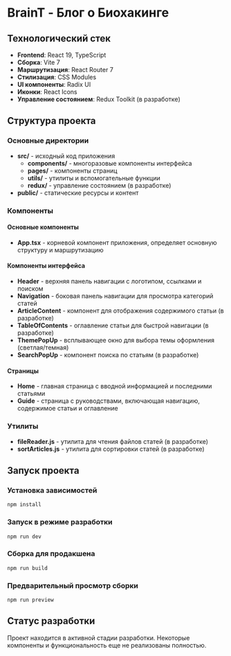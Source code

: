 # BrainT - Блог о Биохакинге

## Технологический стек
- **Frontend**: React 19, TypeScript
- **Сборка**: Vite 7
- **Маршрутизация**: React Router 7
- **Стилизация**: CSS Modules
- **UI компоненты**: Radix UI
- **Иконки**: React Icons
- **Управление состоянием**: Redux Toolkit (в разработке)

## Структура проекта

### Основные директории
- **src/** - исходный код приложения
  - **components/** - многоразовые компоненты интерфейса
  - **pages/** - компоненты страниц
  - **utils/** - утилиты и вспомогательные функции
  - **redux/** - управление состоянием (в разработке)
- **public/** - статические ресурсы и контент

### Компоненты

#### Основные компоненты
- **App.tsx** - корневой компонент приложения, определяет основную структуру и маршрутизацию

#### Компоненты интерфейса
- **Header** - верхняя панель навигации с логотипом, ссылками и поиском
- **Navigation** - боковая панель навигации для просмотра категорий статей
- **ArticleContent** - компонент для отображения содержимого статьи (в разработке)
- **TableOfContents** - оглавление статьи для быстрой навигации (в разработке)
- **ThemePopUp** - всплывающее окно для выбора темы оформления (светлая/темная)
- **SearchPopUp** - компонент поиска по статьям (в разработке)

#### Страницы
- **Home** - главная страница с вводной информацией и последними статьями
- **Guide** - страница с руководствами, включающая навигацию, содержимое статьи и оглавление

### Утилиты
- **fileReader.js** - утилита для чтения файлов статей (в разработке)
- **sortArticles.js** - утилита для сортировки статей (в разработке)

## Запуск проекта

### Установка зависимостей
```
npm install
```

### Запуск в режиме разработки
```
npm run dev
```

### Сборка для продакшена
```
npm run build
```

### Предварительный просмотр сборки
```
npm run preview
```

## Статус разработки
Проект находится в активной стадии разработки. Некоторые компоненты и функциональность еще не реализованы полностью.
